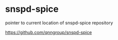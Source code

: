 # snspd-spice
pointer to current location of snspd-spice repository

https://github.com/qnngroup/snspd-spice
